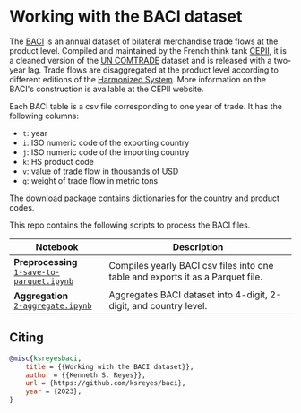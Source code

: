 # Working with the BACI dataset

The [BACI](http://www.cepii.fr/CEPII/en/bdd_modele/bdd_modele_item.asp?id=37) is an annual dataset of bilateral merchandise trade flows at the product level. Compiled and maintained by the French think tank [CEPII](http://www.cepii.fr/CEPII/en/cepii/cepii.asp), it is a cleaned version of the [UN COMTRADE](https://comtradeplus.un.org/) dataset and is released with a two-year lag. Trade flows are disaggregated at the product level according to different editions of the [Harmonized System](https://www.wcoomd.org/en/topics/nomenclature/overview.aspx). More information on the BACI's construction is available at the CEPII website.

Each BACI table is a csv file corresponding to one year of trade. It has the following columns:

- `t`: year
- `i`: ISO numeric code of the exporting country
- `j`: ISO numeric code of the importing country
- `k`: HS product code
- `v`: value of trade flow in thousands of USD
- `q`: weight of trade flow in metric tons

The download package contains dictionaries for the country and product codes. 

This repo contains the following scripts to process the BACI files. 

| Notebook | Description |
| -------- | ----------- |
| **Preprocessing**<br>[`1-save-to-parquet.ipynb`](1-save-to-parquet.ipynb)| Compiles yearly BACI csv files into one table and exports it as a Parquet file. |
| **Aggregation**<br>[`2-aggregate.ipynb`](2-aggregate.ipynb) | Aggregates BACI dataset into 4-digit, 2-digit, and country level. |

## Citing

```bibtex
@misc{ksreyesbaci,
    title = {{Working with the BACI dataset}},
    author = {{Kenneth S. Reyes}},
    url = {https://github.com/ksreyes/baci},
    year = {2023},
}
```